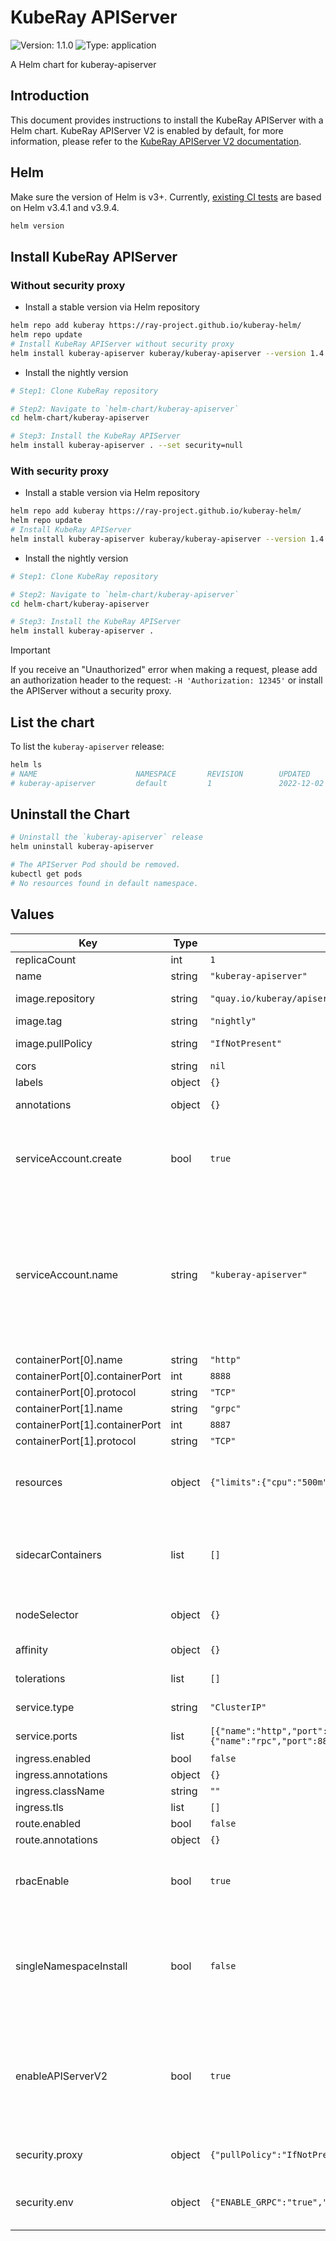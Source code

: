 # KubeRay APIServer

![Version: 1.1.0](https://img.shields.io/badge/Version-1.1.0-informational?style=flat-square) ![Type: application](https://img.shields.io/badge/Type-application-informational?style=flat-square)

A Helm chart for kuberay-apiserver

## Introduction

This document provides instructions to install the KubeRay APIServer with a Helm chart.
KubeRay APIServer V2 is enabled by default, for more information,
please refer to the [KubeRay APIServer V2 documentation].

## Helm

Make sure the version of Helm is v3+. Currently, [existing CI tests] are based on Helm v3.4.1 and
v3.9.4.

```sh
helm version
```

## Install KubeRay APIServer

### Without security proxy

- Install a stable version via Helm repository

```sh
helm repo add kuberay https://ray-project.github.io/kuberay-helm/
helm repo update
# Install KubeRay APIServer without security proxy
helm install kuberay-apiserver kuberay/kuberay-apiserver --version 1.4.0 --set security=null
```

- Install the nightly version

```sh
# Step1: Clone KubeRay repository

# Step2: Navigate to `helm-chart/kuberay-apiserver`
cd helm-chart/kuberay-apiserver

# Step3: Install the KubeRay APIServer
helm install kuberay-apiserver . --set security=null
```

### With security proxy

- Install a stable version via Helm repository

```sh
helm repo add kuberay https://ray-project.github.io/kuberay-helm/
helm repo update
# Install KubeRay APIServer
helm install kuberay-apiserver kuberay/kuberay-apiserver --version 1.4.0
```

- Install the nightly version

```sh
# Step1: Clone KubeRay repository

# Step2: Navigate to `helm-chart/kuberay-apiserver`
cd helm-chart/kuberay-apiserver

# Step3: Install the KubeRay APIServer
helm install kuberay-apiserver .
```

> [!IMPORTANT]
> If you receive an "Unauthorized" error when making a request, please add an
> authorization header to the request: `-H 'Authorization: 12345'` or install the
> APIServer without a security proxy.

## List the chart

To list the `kuberay-apiserver` release:

```sh
helm ls
# NAME                      NAMESPACE       REVISION        UPDATED                                    STATUS         CHART
# kuberay-apiserver         default         1               2022-12-02 02:13:37.514445313 +0000 UTC    deployed       kuberay-apiserver-1.1.0
```

## Uninstall the Chart

```sh
# Uninstall the `kuberay-apiserver` release
helm uninstall kuberay-apiserver

# The APIServer Pod should be removed.
kubectl get pods
# No resources found in default namespace.
```

[existing CI tests]: https://github.com/ray-project/kuberay/blob/master/.github/workflows/helm.yaml
[KubeRay APIServer V2 documentation]: https://github.com/ray-project/kuberay/blob/master/apiserversdk/README.md

## Values

| Key | Type | Default | Description |
|-----|------|---------|-------------|
| replicaCount | int | `1` |  |
| name | string | `"kuberay-apiserver"` |  |
| image.repository | string | `"quay.io/kuberay/apiserver"` | Image repository. |
| image.tag | string | `"nightly"` | Image tag. |
| image.pullPolicy | string | `"IfNotPresent"` | Image pull policy. |
| cors | string | `nil` |  |
| labels | object | `{}` | Extra labels. |
| annotations | object | `{}` | Extra annotations. |
| serviceAccount.create | bool | `true` | Specifies whether a service account should be created. |
| serviceAccount.name | string | `"kuberay-apiserver"` | The name of the service account to use. If not set and create is true, a name is generated using the fullname template |
| containerPort[0].name | string | `"http"` |  |
| containerPort[0].containerPort | int | `8888` |  |
| containerPort[0].protocol | string | `"TCP"` |  |
| containerPort[1].name | string | `"grpc"` |  |
| containerPort[1].containerPort | int | `8887` |  |
| containerPort[1].protocol | string | `"TCP"` |  |
| resources | object | `{"limits":{"cpu":"500m","memory":"500Mi"},"requests":{"cpu":"300m","memory":"300Mi"}}` | Resource requests and limits for containers. |
| sidecarContainers | list | `[]` | Sidecar containers to run along with the main container. |
| nodeSelector | object | `{}` | Node selector for pods. |
| affinity | object | `{}` | Affinity for pods. |
| tolerations | list | `[]` | Tolerations for pods. |
| service.type | string | `"ClusterIP"` | Service type. |
| service.ports | list | `[{"name":"http","port":8888,"protocol":"TCP","targetPort":8888},{"name":"rpc","port":8887,"protocol":"TCP","targetPort":8887}]` | Service port. |
| ingress.enabled | bool | `false` |  |
| ingress.annotations | object | `{}` |  |
| ingress.className | string | `""` |  |
| ingress.tls | list | `[]` |  |
| route.enabled | bool | `false` |  |
| route.annotations | object | `{}` |  |
| rbacEnable | bool | `true` | Install Default RBAC roles and bindings |
| singleNamespaceInstall | bool | `false` | The chart can be installed by users with permissions to a single namespace only |
| enableAPIServerV2 | bool | `true` | If set to true, APIServer v2 would be served on the same port as the APIServer v1. |
| security.proxy | object | `{"pullPolicy":"IfNotPresent","repository":"quay.io/kuberay/security-proxy","tag":"nightly"}` | security proxy image. |
| security.env | object | `{"ENABLE_GRPC":"true","GRPC_LOCAL_PORT":8987,"HTTP_LOCAL_PORT":8988,"SECURITY_PREFIX":"/","SECURITY_TOKEN":"12345"}` | security proxy environment variables. |
